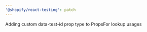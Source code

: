 ```yaml
---
'@shopify/react-testing': patch
---
```


Adding custom data-test-id prop type to PropsFor<T> lookup usages
